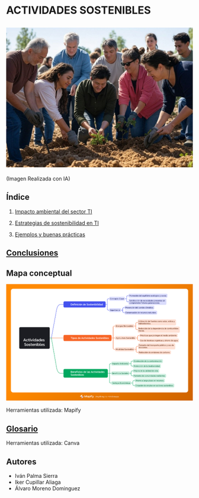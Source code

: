 # ACTIVIDADES SOSTENIBLES
![portada](img/portada.jpg)
--- 
(Imagen Realizada con IA)
## Índice
1. [Impacto ambiental del sector TI](impacto.md)

2. [Estrategias de sostenibilidad en TI](estrategias.md)

3. [Ejemplos y buenas prácticas](ejemplos.md)


## [Conclusiones](conclusiones.md)
## Mapa conceptual

![mapa conceptual](img/ActividadesSostenibles.png)

Herramientas utilizada: Mapify
## [Glosario](glosario.md)
Herramientas utilizada: Canva
## Autores
- Iván Palma Sierra
- Iker Cupillar Aliaga
- Álvaro Moreno Dominguez
